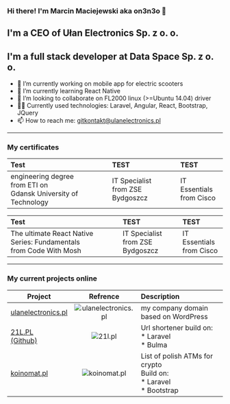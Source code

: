 ### Hi there! I'm Marcin Maciejewski aka on3n3o 👋

## I'm a CEO of Ułan Electronics Sp. z o. o.

## I'm a full stack developer at Data Space Sp. z o. o.

- 🔭 I’m currently working on mobile app for electric scooters
- 🌱 I’m currently learning React Native
- 👯 I’m looking to collaborate on FL2000 linux (>=Ubuntu 14.04) driver
- 👨‍💻 Currently used technologies: Laravel, Angular, React, Bootstrap, JQuery
- 📫 How to reach me: gitkontakt@ulanelectronics.pl

---

### My certificates

| Test | TEST | TEST |
| :-- | :-- | :-- |
| engineering degree </br> from ETI on </br> Gdansk University of Technology | IT Specialist </br> from ZSE Bydgoszcz  | IT Essentials </br> from Cisco 

| Test | TEST | TEST |
| :-- | :-- | :-- |
| The ultimate React Native Series: Fundamentals </br> from Code With Mosh | IT Specialist </br> from ZSE Bydgoszcz  | IT Essentials </br> from Cisco 

---

### My current projects online

| Project | Refrence | Description |
| ------------- |:-------------:| :----- |
| [ulanelectronics.pl](http://ulanelectronics.pl) | ![ulanelectronics.pl](http://ulanelectronics.pl/wp-content/uploads/2021/02/Screenshot_2021-02-07-ulanelectronics-pl-–-Import-Eksport-Dystrybucja.png "ulanelectronics.pl - my company domain") | my company domain based on WordPress  |
| [21L.PL](https://21l.pl)<br/> [(Github)](https://github.com/on3n3o/url-shortener) | ![21l.pl](http://ulanelectronics.pl/wp-content/uploads/2021/02/Screenshot_2021-02-06-21L-PL-Polski-skracacz-linków.png "21L.PL - url shortener") | Url shortener build on:<br/> * Laravel<br/> * Bulma  |
| [koinomat.pl](https://koinomat.pl) | ![koinomat.pl](http://ulanelectronics.pl/wp-content/uploads/2021/02/Screenshot_2021-02-07-Koinomat-pl.png "koinomat.pl - List of polish ATMs for crypto") | List of polish ATMs for crypto<br/>Build on:<br/> * Laravel<br/> * Bootstrap  |

